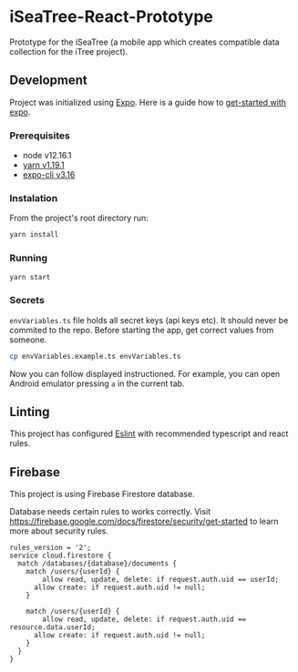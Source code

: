 # iSeaTree-React-Prototype

Prototype for the iSeaTree (a mobile app which creates compatible data collection for the iTree project).

## Development

Project was initialized using [Expo](https://expo.io). Here is a guide how to [get-started with expo](https://docs.expo.io/versions/latest/get-started/installation).

### Prerequisites

- node v12.16.1
- [yarn v1.19.1](https://yarnpkg.com)
- [expo-cli v3.16](https://www.npmjs.com/package/expo-cli)

### Instalation

From the project's root directory run:

```bash
yarn install
```

### Running

```bash
yarn start
```

### Secrets

`envVariables.ts` file holds all secret keys (api keys etc). It should never be commited to the repo. Before starting the app, get correct values from someone.

```bash
cp envVariables.example.ts envVariables.ts
```

Now you can follow displayed instructioned. For example, you can open Android emulator pressing `a` in the current tab.

## Linting

This project has configured [Eslint](https://eslint.org/) with recommended typescript and react rules.

## Firebase

This project is using Firebase Firestore database.

Database needs certain rules to works correctly. Visit https://firebase.google.com/docs/firestore/security/get-started to learn more about security rules.

```
rules_version = '2';
service cloud.firestore {
  match /databases/{database}/documents {
    match /users/{userId} {
    	allow read, update, delete: if request.auth.uid == userId;
      allow create: if request.auth.uid != null;
    }

    match /users/{userId} {
    	allow read, update, delete: if request.auth.uid == resource.data.userId;
      allow create: if request.auth.uid != null;
    }
  }
}
```
